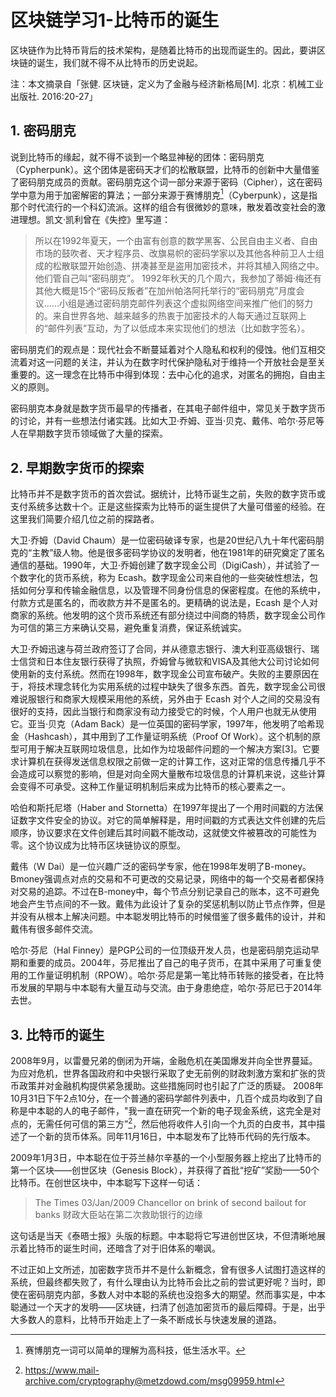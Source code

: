 # 区块链学习1-比特币的诞生


区块链作为比特币背后的技术架构，是随着比特币的出现而诞生的。因此，要讲区块链的诞生，我们就不得不从比特币的历史说起。

<!--more-->

注：本文摘录自「张健. 区块链，定义为了金融与经济新格局[M]. 北京：机械工业出版社.  2016:20-27」

## 1. 密码朋克
说到比特币的缘起，就不得不谈到一个略显神秘的团体：密码朋克（Cypherpunk）。这个团体是密码天才们的松散联盟，比特币的创新中大量借鉴了密码朋克成员的贡献。密码朋克这个词一部分来源于密码（Cipher），这在密码学中意为用于加密解密的算法；一部分来源于赛博朋克[^赛博朋克]（Cyberpunk），这是指那个时代流行的一个科幻流派。这样的组合有很微妙的意味，散发着改变社会的激进理想。凯文·凯利曾在《失控》里写道：

[^赛博朋克]:赛博朋克一词可以简单的理解为高科技，低生活水平。

> 所以在1992年夏天，一个由富有创意的数学黑客、公民自由主义者、自由市场的鼓吹者、天才程序员、改旗易帜的密码学家以及其他各种前卫人士组成的松散联盟开始创造、拼凑甚至是盗用加密技术，并将其植入网络之中。他们管自己叫“密码朋克”。
> 1992年秋天的几个周六，我参加了蒂姆·梅还有其他大概是15个“密码反叛者”在加州帕洛阿托举行的“密码朋克”月度会议……小组是通过密码朋克邮件列表这个虚拟网络空间来推广他们的努力的。来自世界各地、越来越多的热衷于加密技术的人每天通过互联网上的“邮件列表”互动，为了以低成本来实现他们的想法（比如数字签名）。

密码朋克们的观点是：现代社会不断蔓延着对个人隐私和权利的侵蚀。他们互相交流着对这一问题的关注，并认为在数字时代保护隐私对于维持一个开放社会是至关重要的。这一理念在比特币中得到体现：去中心化的追求，对匿名的拥抱，自由主义的原则。

密码朋克本身就是数字货币最早的传播者，在其电子邮件组中，常见关于数字货币的讨论，并有一些想法付诸实践。比如大卫·乔姆、亚当·贝克、戴伟、哈尔·芬尼等人在早期数字货币领域做了大量的探索。

## 2. 早期数字货币的探索
比特币并不是数字货币的首次尝试。据统计，比特币诞生之前，失败的数字货币或支付系统多达数十个。正是这些探索为比特币的诞生提供了大量可借鉴的经验。在这里我们简要介绍几位之前的探路者。

大卫·乔姆（David Chaum）是一位密码破译专家，也是20世纪八九十年代密码朋克的“主教”级人物。他是很多密码学协议的发明者，他在1981年的研究奠定了匿名通信的基础。1990年，大卫·乔姆创建了数字现金公司（DigiCash），并试验了一个数字化的货币系统，称为 Ecash。数字现金公司来自他的一些突破性想法，包括如何分享和传输金融信息，以及管理不同身份信息的保密程度。在他的系统中，付款方式是匿名的，而收款方并不是匿名的。更精确的说法是，Ecash 是个人对商家的系统。他发明的这个货币系统还有部分绕过中间商的特质，数字现金公司作为可信的第三方来确认交易，避免重复消费，保证系统诚实。

大卫·乔姆迅速与荷兰政府签订了合同，并从德意志银行、澳大利亚高级银行、瑞士信贷和日本住友银行获得了执照，乔姆曾与微软和VISA及其他大公司讨论如何使用新的支付系统。然而在1998年，数字现金公司宣布破产。失败的主要原因在于，将技术理念转化为实用系统的过程中缺失了很多东西。首先，数字现金公司很难说服银行和商家大规模采用他的系统，另外由于 Ecash 对个人之间的交易没有很好的支持，因此当银行和商家没有动力接受它的时候，个人用户也就无从使用它。
​亚当·贝克（Adam Back）是一位英国的密码学家，1997年，他发明了哈希现金（Hashcash），其中用到了工作量证明系统（Proof Of Work）。这个机制的原型可用于解决互联网垃圾信息，比如作为垃圾邮件问题的一个解决方案[3]。它要求计算机在获得发送信息权限之前做一定的计算工作，这对正常的信息传播几乎不会造成可以察觉的影响，但是对向全网大量散布垃圾信息的计算机来说，这些计算会变得不可承受。这种工作量证明机制后来成为比特币的核心要素之一。

哈伯和斯托尼塔（Haber and Stornetta）在1997年提出了一个用时间戳的方法保证数字文件安全的协议。对它的简单解释是，用时间戳的方式表达文件创建的先后顺序，协议要求在文件创建后其时间戳不能改动，这就使文件被篡改的可能性为零。这个协议成为比特币区块链协议的原型。

戴伟（W Dai）是一位兴趣广泛的密码学专家，他在1998年发明了B-money。Bmoney强调点对点的交易和不可更改的交易记录，网络中的每一个交易者都保持对交易的追踪。不过在B-money中，每个节点分别记录自己的账本，这不可避免地会产生节点间的不一致。戴伟为此设计了复杂的奖惩机制以防止节点作弊，但是并没有从根本上解决问题。中本聪发明比特币的时候借鉴了很多戴伟的设计，并和戴伟有很多邮件交流。

哈尔·芬尼（Hal Finney）是PGP公司的一位顶级开发人员，也是密码朋克运动早期和重要的成员。2004年，芬尼推出了自己的电子货币，在其中采用了可重复使用的工作量证明机制（RPOW）。哈尔·芬尼是第一笔比特币转账的接受者，在比特币发展的早期与中本聪有大量互动与交流。由于身患绝症，哈尔·芬尼已于2014年去世。

## 3. 比特币的诞生
2008年9月，以雷曼兄弟的倒闭为开端，金融危机在美国爆发并向全世界蔓延。为应对危机，世界各国政府和中央银行采取了史无前例的财政刺激方案和扩张的货币政策并对金融机构提供紧急援助。这些措施同时也引起了广泛的质疑。
2008年10月31日下午2点10分，在一个普通的密码学邮件列表中，几百个成员均收到了自称是中本聪的人的电子邮件，"我一直在研究一个新的电子现金系统，这完全是对点的，无需任何可信的第三方”[^中本聪所发电子邮件]，然后他将收件人引向一个九页的白皮书，其中描述了一个新的货币体系。同年11月16日，中本聪发布了比特币代码的先行版本。

[^中本聪所发电子邮件]:https://www.mail-archive.com/cryptography@metzdowd.com/msg09959.html

2009年1月3日，中本聪在位于芬兰赫尔辛基的一个小型服务器上挖出了比特币的第一个区块——创世区块（Genesis Block），并获得了首批“挖矿”奖励——50个比特币。在创世区块中，中本聪写下这样一句话：

> The Times 03/Jan/2009 Chancellor on brink of second bailout for banks
> 财政大臣站在第二次救助银行的边缘

这句话是当天《泰晤士报》头版的标题。中本聪将它写进创世区块，不但清晰地展示着比特币的诞生时间，还暗含了对于旧体系的嘲讽。

不过正如上文所述，加密数字货币并不是什么新概念，曾有很多人试图打造这样的系统，但最终都失败了，有什么理由认为比特币会比之前的尝试更好呢？当时，即使在密码朋克内部，多数人对中本聪的系统也没抱多大的期望。然而事实是，中本聪通过一个天才的发明——区块链，扫清了创造加密货币的最后障碍。于是，出乎大多数人的意料，比特币开始走上了一条不断成长与快速发展的道路。	


